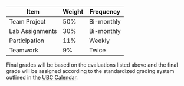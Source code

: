 | Item             | Weight | Frequency  |
|------------------|--------|------------|
| Team Project     | 50%    | Bi-monthly |
| Lab Assignments  | 30%    | Bi-monthly |
| Participation    | 11%    | Weekly     |
| Teamwork         | 9%     | Twice      |


Final grades will be based on the evaluations listed above and the final grade will be assigned according to the standardized grading system outlined in the [UBC Calendar](https://vancouver.calendar.ubc.ca/campus-wide-policies-and-regulations/grading-practices/introduction).

<!-- 
```{note}
Please refer to [this page](https://students.ubc.ca/enrolment/exams/exam-clashes-hardships-cancellations) for details on exam clashes, hardships, and cancellations.
```
-->
